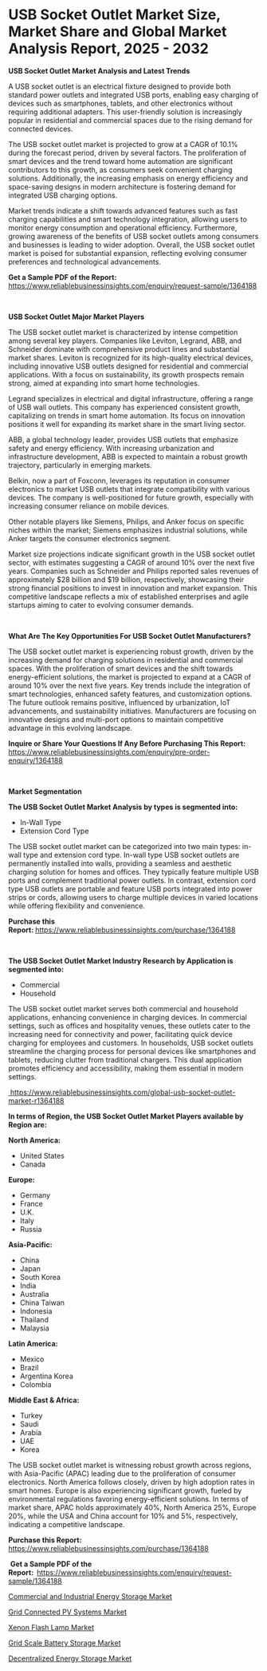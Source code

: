 <p><h1>USB Socket Outlet Market Size, Market Share and Global Market Analysis Report, 2025 - 2032</h1></p><p><strong>USB Socket Outlet Market Analysis and Latest Trends</strong></p>
<p><p>A USB socket outlet is an electrical fixture designed to provide both standard power outlets and integrated USB ports, enabling easy charging of devices such as smartphones, tablets, and other electronics without requiring additional adapters. This user-friendly solution is increasingly popular in residential and commercial spaces due to the rising demand for connected devices.</p><p>The USB socket outlet market is projected to grow at a CAGR of 10.1% during the forecast period, driven by several factors. The proliferation of smart devices and the trend toward home automation are significant contributors to this growth, as consumers seek convenient charging solutions. Additionally, the increasing emphasis on energy efficiency and space-saving designs in modern architecture is fostering demand for integrated USB charging options.</p><p>Market trends indicate a shift towards advanced features such as fast charging capabilities and smart technology integration, allowing users to monitor energy consumption and operational efficiency. Furthermore, growing awareness of the benefits of USB socket outlets among consumers and businesses is leading to wider adoption. Overall, the USB socket outlet market is poised for substantial expansion, reflecting evolving consumer preferences and technological advancements.</p></p>
<p><strong>Get a Sample PDF of the Report:&nbsp;</strong> <a href="https://www.reliablebusinessinsights.com/enquiry/request-sample/1364188?utm_campaign=1121&utm_medium=2&utm_source=Github&utm_content=ia&utm_term=13022025&utm_id=usb-socket-outlet">https://www.reliablebusinessinsights.com/enquiry/request-sample/1364188</a></p>
<p>&nbsp;</p>
<p><strong>USB Socket Outlet Major Market Players</strong></p>
<p><p>The USB socket outlet market is characterized by intense competition among several key players. Companies like Leviton, Legrand, ABB, and Schneider dominate with comprehensive product lines and substantial market shares. Leviton is recognized for its high-quality electrical devices, including innovative USB outlets designed for residential and commercial applications. With a focus on sustainability, its growth prospects remain strong, aimed at expanding into smart home technologies.</p><p>Legrand specializes in electrical and digital infrastructure, offering a range of USB wall outlets. This company has experienced consistent growth, capitalizing on trends in smart home automation. Its focus on innovation positions it well for expanding its market share in the smart living sector.</p><p>ABB, a global technology leader, provides USB outlets that emphasize safety and energy efficiency. With increasing urbanization and infrastructure development, ABB is expected to maintain a robust growth trajectory, particularly in emerging markets.</p><p>Belkin, now a part of Foxconn, leverages its reputation in consumer electronics to market USB outlets that integrate compatibility with various devices. The company is well-positioned for future growth, especially with increasing consumer reliance on mobile devices.</p><p>Other notable players like Siemens, Philips, and Anker focus on specific niches within the market; Siemens emphasizes industrial solutions, while Anker targets the consumer electronics segment.</p><p>Market size projections indicate significant growth in the USB socket outlet sector, with estimates suggesting a CAGR of around 10% over the next five years. Companies such as Schneider and Philips reported sales revenues of approximately $28 billion and $19 billion, respectively, showcasing their strong financial positions to invest in innovation and market expansion. This competitive landscape reflects a mix of established enterprises and agile startups aiming to cater to evolving consumer demands.</p></p>
<p>&nbsp;</p>
<p><strong>What Are The Key Opportunities For USB Socket Outlet Manufacturers?</strong></p>
<p><p>The USB socket outlet market is experiencing robust growth, driven by the increasing demand for charging solutions in residential and commercial spaces. With the proliferation of smart devices and the shift towards energy-efficient solutions, the market is projected to expand at a CAGR of around 10% over the next five years. Key trends include the integration of smart technologies, enhanced safety features, and customization options. The future outlook remains positive, influenced by urbanization, IoT advancements, and sustainability initiatives. Manufacturers are focusing on innovative designs and multi-port options to maintain competitive advantage in this evolving landscape.</p></p>
<p><strong>Inquire or Share Your Questions If Any Before Purchasing This Report:</strong> <a href="https://www.reliablebusinessinsights.com/enquiry/pre-order-enquiry/1364188?utm_campaign=1121&utm_medium=2&utm_source=Github&utm_content=ia&utm_term=13022025&utm_id=usb-socket-outlet">https://www.reliablebusinessinsights.com/enquiry/pre-order-enquiry/1364188</a></p>
<p>&nbsp;</p>
<p><strong>Market Segmentation</strong></p>
<p><strong>The USB Socket Outlet Market Analysis by types is segmented into:</strong></p>
<p><ul><li>In-Wall Type</li><li>Extension Cord Type</li></ul></p>
<p><p>The USB socket outlet market can be categorized into two main types: in-wall type and extension cord type. In-wall type USB socket outlets are permanently installed into walls, providing a seamless and aesthetic charging solution for homes and offices. They typically feature multiple USB ports and complement traditional power outlets. In contrast, extension cord type USB outlets are portable and feature USB ports integrated into power strips or cords, allowing users to charge multiple devices in varied locations while offering flexibility and convenience.</p></p>
<p><strong>Purchase this Report:&nbsp;</strong><a href="https://www.reliablebusinessinsights.com/purchase/1364188?utm_campaign=1121&utm_medium=2&utm_source=Github&utm_content=ia&utm_term=13022025&utm_id=usb-socket-outlet">https://www.reliablebusinessinsights.com/purchase/1364188</a></p>
<p>&nbsp;</p>
<p><strong>The USB Socket Outlet Market Industry Research by Application is segmented into:</strong></p>
<p><ul><li>Commercial</li><li>Household</li></ul></p>
<p><p>The USB socket outlet market serves both commercial and household applications, enhancing convenience in charging devices. In commercial settings, such as offices and hospitality venues, these outlets cater to the increasing need for connectivity and power, facilitating quick device charging for employees and customers. In households, USB socket outlets streamline the charging process for personal devices like smartphones and tablets, reducing clutter from traditional chargers. This dual application promotes efficiency and accessibility, making them essential in modern settings.</p></p>
<p><a href="https://www.reliablebusinessinsights.com/global-usb-socket-outlet-market-r1364188?utm_campaign=1121&utm_medium=2&utm_source=Github&utm_content=ia&utm_term=13022025&utm_id=usb-socket-outlet">&nbsp;https://www.reliablebusinessinsights.com/global-usb-socket-outlet-market-r1364188</a></p>
<p><strong>In terms of Region, the USB Socket Outlet Market Players available by Region are:</strong></p>
<p>
    <p> <strong> North America: </strong>
        <ul>
            <li>United States</li>
            <li>Canada</li>
        </ul>
        </p> 
    <p> <strong> Europe: </strong>
        <ul>
            <li>Germany</li>
            <li>France</li>
            <li>U.K.</li>
            <li>Italy</li>
            <li>Russia</li>
        </ul>
        </p> 
    <p> <strong> Asia-Pacific: </strong>
        <ul>
            <li>China</li>
            <li>Japan</li>
            <li>South Korea</li>
            <li>India</li>
            <li>Australia</li>
            <li>China Taiwan</li>
            <li>Indonesia</li>
            <li>Thailand</li>
            <li>Malaysia</li>
        </ul>
        </p> 
    <p> <strong> Latin America: </strong>
        <ul>
            <li>Mexico</li>
            <li>Brazil</li>
            <li>Argentina Korea</li>
            <li>Colombia</li>
        </ul>
        </p> 
    <p> <strong> Middle East & Africa: </strong>
        <ul>
            <li>Turkey</li>
            <li>Saudi</li>
            <li>Arabia</li>
            <li>UAE</li>
            <li>Korea</li>
        </ul>
    </p>
    </p>
<p><p>The USB socket outlet market is witnessing robust growth across regions, with Asia-Pacific (APAC) leading due to the proliferation of consumer electronics. North America follows closely, driven by high adoption rates in smart homes. Europe is also experiencing significant growth, fueled by environmental regulations favoring energy-efficient solutions. In terms of market share, APAC holds approximately 40%, North America 25%, Europe 20%, while the USA and China account for 10% and 5%, respectively, indicating a competitive landscape.</p></p>
<p><strong>Purchase this Report: </strong><a href="https://www.reliablebusinessinsights.com/purchase/1364188?utm_campaign=1121&utm_medium=2&utm_source=Github&utm_content=ia&utm_term=13022025&utm_id=usb-socket-outlet">https://www.reliablebusinessinsights.com/purchase/1364188</a></p>
<p>&nbsp;<strong>Get a Sample PDF of the Report:&nbsp;&nbsp;</strong><a href="https://www.reliablebusinessinsights.com/enquiry/request-sample/1364188?utm_campaign=1121&utm_medium=2&utm_source=Github&utm_content=ia&utm_term=13022025&utm_id=usb-socket-outlet">https://www.reliablebusinessinsights.com/enquiry/request-sample/1364188</a></p>
<p><strong></strong></p>
<p><p><a href="https://github.com/aksayvoogdt/Market-Research-Report-List-1/blob/main/commercial-and-industrial-energy-storage-market.md?utm_campaign=1121&utm_medium=2&utm_source=Github&utm_content=ia&utm_term=13022025&utm_id=usb-socket-outlet">Commercial and Industrial Energy Storage Market</a></p><p><a href="https://github.com/voetzeszuh/Market-Research-Report-List-1/blob/main/grid-connected-pv-systems-market.md?utm_campaign=1121&utm_medium=2&utm_source=Github&utm_content=ia&utm_term=13022025&utm_id=usb-socket-outlet">Grid Connected PV Systems Market</a></p><p><a href="https://github.com/celpabembes/Market-Research-Report-List-1/blob/main/xenon-flash-lamp-market.md?utm_campaign=1121&utm_medium=2&utm_source=Github&utm_content=ia&utm_term=13022025&utm_id=usb-socket-outlet">Xenon Flash Lamp Market</a></p><p><a href="https://github.com/sandoyjonet/Market-Research-Report-List-1/blob/main/grid-scale-battery-storage-market.md?utm_campaign=1121&utm_medium=2&utm_source=Github&utm_content=ia&utm_term=13022025&utm_id=usb-socket-outlet">Grid Scale Battery Storage Market</a></p><p><a href="https://github.com/itayjedhe/Market-Research-Report-List-1/blob/main/decentralized-energy-storage-market.md?utm_campaign=1121&utm_medium=2&utm_source=Github&utm_content=ia&utm_term=13022025&utm_id=usb-socket-outlet">Decentralized Energy Storage Market</a></p></p>